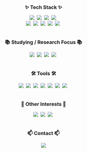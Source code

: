 <h3 align="center">✨ Tech Stack ✨</h3>
<div align="center">
  <img src="https://img.shields.io/badge/Python-3670A0?style=for-the-badge&logo=python&logoColor=ffdd54" />&nbsp
  <img src="https://img.shields.io/badge/PyTorch-EE4C2C?style=for-the-badge&logo=pytorch&logoColor=white" />&nbsp
  <img src="https://img.shields.io/badge/TensorFlow-FF6F00?style=for-the-badge&logo=tensorflow&logoColor=white" />&nbsp
  <img src="https://img.shields.io/badge/HuggingFace-FFD21F?style=for-the-badge&logo=huggingface&logoColor=black" />&nbsp
</div>

<div align="center">
  <img src="https://img.shields.io/badge/FastAPI-009688?style=for-the-badge&logo=fastapi&logoColor=white" />&nbsp
  <img src="https://img.shields.io/badge/React-20232A?style=for-the-badge&logo=react&logoColor=61DAFB" />&nbsp
  <img src="https://img.shields.io/badge/TypeScript-007ACC?style=for-the-badge&logo=typescript&logoColor=white" />&nbsp
  <img src="https://img.shields.io/badge/TailwindCSS-38B2AC?style=for-the-badge&logo=tailwind-css&logoColor=white" />&nbsp
  <img src="https://img.shields.io/badge/MongoDB-47A248?style=for-the-badge&logo=mongodb&logoColor=white" />&nbsp
</div>

<br>

<h3 align="center">📚 Studying / Research Focus 📚</h3>
<div align="center">
  <img src="https://img.shields.io/badge/LLMs-GPT4,LangChain,K--BERT,LLama-important?style=for-the-badge" />&nbsp
  <img src="https://img.shields.io/badge/Healthcare_AI-FHIR,EHR,Medical_Imaging-critical?style=for-the-badge" />&nbsp
  <img src="https://img.shields.io/badge/Diffusion_Models-Research-blue?style=for-the-badge" />&nbsp
  <img src="https://img.shields.io/badge/Biomedical_Signals-ECG,PPG,EMG-blueviolet?style=for-the-badge" />&nbsp
</div>

<br>

<h3 align="center">🛠 Tools 🛠</h3>
<div align="center">
  <img src="https://img.shields.io/badge/GitHub-181717?style=for-the-badge&logo=github&logoColor=white" />&nbsp
  <img src="https://img.shields.io/badge/VSCode-007ACC?style=for-the-badge&logo=visual-studio-code&logoColor=white" />&nbsp
  <img src="https://img.shields.io/badge/Jupyter-F37626?style=for-the-badge&logo=jupyter&logoColor=white" />&nbsp
  <img src="https://img.shields.io/badge/Render-46E3B7?style=for-the-badge&logo=render&logoColor=black" />&nbsp
  <img src="https://img.shields.io/badge/Vercel-000000?style=for-the-badge&logo=vercel&logoColor=white" />&nbsp
  <img src="https://img.shields.io/badge/Amazon_S3-569A31?style=for-the-badge&logo=amazon-s3&logoColor=white" />&nbsp
  <img src="https://img.shields.io/badge/Tableau-E97627?style=for-the-badge&logo=tableau&logoColor=white" />&nbsp
</div>

<br>

<h3 align="center">🎵 Other Interests 🎵</h3>
<div align="center">
  <img src="https://img.shields.io/badge/Audio%20Analysis-Librosa,MIDI,MusPy-orange?style=for-the-badge" />&nbsp
  <img src="https://img.shields.io/badge/OCR%20&%20Accessibility-DAISY,LayoutLMv3-lightgrey?style=for-the-badge" />&nbsp
  <img src="https://img.shields.io/badge/Web_Crawling-PRAW,Selenium-yellow?style=for-the-badge" />&nbsp
</div>

<br>

<h3 align="center">📫 Contact 📫</h3>
<div align="center">
  <a href="mailto:nabinkim0318@gmail.com">
    <img src="https://img.shields.io/badge/nabinkim0318@gmail.com-D14836?style=for-the-badge&logo=gmail&logoColor=white" />
  </a>
</div>
